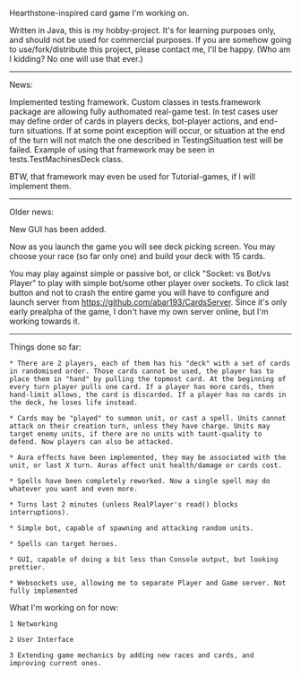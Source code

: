 Hearthstone-inspired card game I'm working on.

Written in Java, this is my hobby-project. It's for learning purposes only, and should not be used for commercial purposes. If you are somehow 
going to use/fork/distribute this project, please contact me, I'll be happy. (Who am I kidding? No one will use that ever.) 

*** 
News: 

Implemented testing framework. Custom classes in tests.framework package are allowing fully authomated real-game test. In test cases 
user may define order of cards in players decks, bot-player actions, and end-turn situations. If at some point exception will occur, or 
situation at the end of the turn will not match the one described in TestingSituation test will be failed. Example of using that framework 
may be seen in tests.TestMachinesDeck class. 

BTW, that framework may even be used for Tutorial-games, if I will implement them.
*** 

Older news: 

New GUI has been added. 

Now as you launch the game you will see deck picking screen. You may choose your race (so far only one) and build your deck with 15 cards. 

You may play against simple or passive bot, or click "Socket: vs Bot/vs Player" to play with simple bot/some other player over sockets. To click last button and not to crash the entire game you will have to configure and launch server from https://github.com/abar193/CardsServer. Since it's only early prealpha of the game, I don't have my own server online, but I'm working towards it.
*** 

Things done so far: 

	* There are 2 players, each of them has his "deck" with a set of cards in randomised order. Those cards cannot be used, the player has to place them in "hand" by pulling the topmost card. At the beginning of every turn player pulls one card. If a player has more cards, then hand-limit allows, the card is discarded. If a player has no cards in the deck, he loses life instead.

	* Cards may be "played" to summon unit, or cast a spell. Units cannot attack on their creation turn, unless they have charge. Units may target enemy units, if there are no units with taunt-quality to defend. Now players can also be attacked.

    * Aura effects have been implemented, they may be associated with the unit, or last X turn. Auras affect unit health/damage or cards cost.

    * Spells have been completely reworked. Now a single spell may do whatever you want and even more.  

    * Turns last 2 minutes (unless RealPlayer's read() blocks interruptions).

    * Simple bot, capable of spawning and attacking random units. 

    * Spells can target heroes.
	
	* GUI, capable of doing a bit less than Console output, but looking prettier.
	
	* Websockets use, allowing me to separate Player and Game server. Not fully implemented

What I'm working on for now: 
    
	1 Networking
	
	2 User Interface 
	
	3 Extending game mechanics by adding new races and cards, and improving current ones.

    